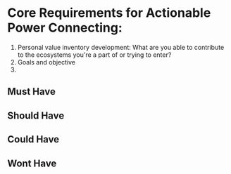 # Core Requirements for Actionable Power Connecting:

1. Personal value inventory development: What are you able to contribute to the ecosystems you're a part of or trying to enter?
2. Goals and objective
3.

## Must Have

## Should Have

## Could Have

## Wont Have
